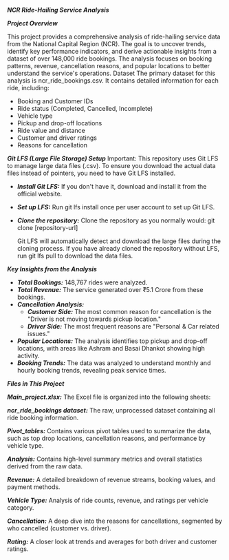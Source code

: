*__NCR Ride-Hailing Service Analysis__*

__*Project Overview*__

This project provides a comprehensive analysis of ride-hailing service data from the National Capital Region (NCR). The goal is to uncover trends, identify key performance indicators, and derive actionable insights from a dataset of over 148,000 ride bookings. The analysis focuses on booking patterns, revenue, cancellation reasons, and popular locations to better understand the service's operations.
Dataset The primary dataset for this analysis is ncr_ride_bookings.csv. It contains detailed information for each ride, including:
 * Booking and Customer IDs
 * Ride status (Completed, Cancelled, Incomplete)
 * Vehicle type
 * Pickup and drop-off locations
 * Ride value and distance
 * Customer and driver ratings
 * Reasons for cancellation

*__Git LFS (Large File Storage) Setup__*
Important: This repository uses Git LFS to manage large data files (.csv). To ensure you download the actual data files instead of pointers, you need to have Git LFS installed.
 * *__Install Git LFS:__* If you don't have it, download and install it from the official website.
 * *__Set up LFS:__* Run git lfs install once per user account to set up Git LFS.
 * *__Clone the repository:__* Clone the repository as you normally would:
   git clone [repository-url]

   Git LFS will automatically detect and download the large files during the cloning process. If you have already cloned the repository without LFS, run git lfs pull to download the data files.

*__Key Insights from the Analysis__*
 * *__Total Bookings:__* 148,767 rides were analyzed.
 * *__Total Revenue:__* The service generated over ₹5.1 Crore from these bookings.
 * *__Cancellation Analysis:__*
   * *__Customer Side:__* The most common reason for cancellation is the "Driver is not moving towards pickup location."
   * __*Driver Side:*__ The most frequent reasons are "Personal & Car related issues."
 * *__Popular Locations:__* The analysis identifies top pickup and drop-off locations, with areas like Ashram and Basai Dhankot showing high activity.
 * __*Booking Trends:*__ The data was analyzed to understand monthly and hourly booking trends, revealing peak service times.

__*Files in This Project*__
 
 *__Main_project.xlsx:__* The Excel file is organized into the following sheets:

__*ncr_ride_bookings dataset:*__ The raw, unprocessed dataset containing all ride booking information.

*__Pivot_tables:__* Contains various pivot tables used to summarize the data, such as top drop locations, cancellation reasons, and performance by vehicle type.

__*Analysis:*__ Contains high-level summary metrics and overall statistics derived from the raw data.

*__Revenue:__* A detailed breakdown of revenue streams, booking values, and payment methods.

*__Vehicle Type:__* Analysis of ride counts, revenue, and ratings per vehicle category.

*__Cancellation:__* A deep dive into the reasons for cancellations, segmented by who cancelled (customer vs. driver).

*__Rating:__* A closer look at trends and averages for both driver and customer ratings.


